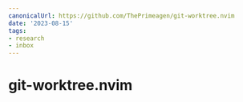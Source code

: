 ```yaml
---
canonicalUrl: https://github.com/ThePrimeagen/git-worktree.nvim
date: '2023-08-15'
tags:
- research
- inbox
---
```


# git-worktree.nvim